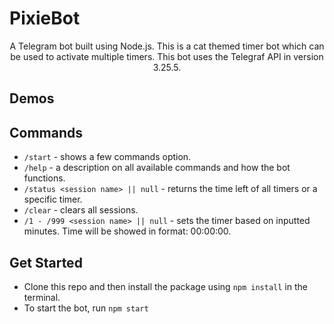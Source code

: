 # PixieBot
<p align="center">
  A Telegram bot built using Node.js. This is a cat themed timer bot which can be used to activate multiple timers. This bot uses the Telegraf API in version 3.25.5. 

## Demos
## Commands
  * `/start` - shows a few commands option.
  * `/help` - a description on all available commands and how the bot functions.
  * `/status <session name> || null` - returns the time left of all timers or a specific timer.
  * `/clear` - clears all sessions.
  * `/1 - /999 <session name> || null` - sets the timer based on inputted minutes. Time will be showed in format: 00:00:00.
  
 ## Get Started
  * Clone this repo and then install the package using `npm install` in the terminal.
  * To start the bot, run `npm start`
